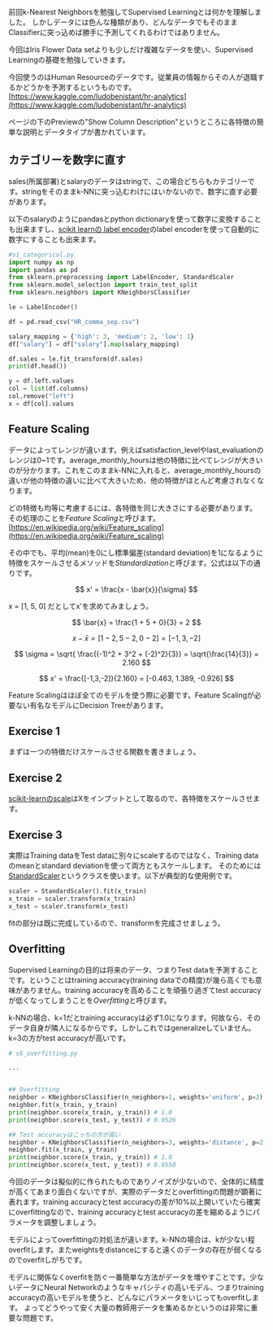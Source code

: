 前回k-Nearest Neighborsを勉強してSupervised Learningとは何かを理解しました。
しかしデータには色んな種類があり、どんなデータでもそのままClassifierに突っ込めば勝手に予測してくれるわけではありません。

今回はIris Flower Data setよりも少しだけ複雑なデータを使い、Supervised Learningの基礎を勉強していきます。

今回使うのはHuman Resourceのデータです。従業員の情報からその人が退職するかどうかを予測するというものです。
[https://www.kaggle.com/ludobenistant/hr-analytics](https://www.kaggle.com/ludobenistant/hr-analytics)

ページの下のPreviewの"Show Column Description"というところに各特徴の簡単な説明とデータタイプが書かれています。

## カテゴリーを数字に直す

sales(所属部署)とsalaryのデータはstringで、この場合どちらもカテゴリーです。stringをそのままk-NNに突っ込むわけにはいかないので、数字に直す必要があります。

以下のsalaryのようにpandasとpython dictionaryを使って数字に変換することも出来ますし、[scikit learnの label encoder](http://scikit-learn.org/stable/modules/generated/sklearn.preprocessing.LabelEncoder.html)のlabel encoderを使って自動的に数字にすることも出来ます。

```python
#s1_categorical.py
import numpy as np 
import pandas as pd
from sklearn.preprocessing import LabelEncoder, StandardScaler
from sklearn.model_selection import train_test_split
from sklearn.neighbors import KNeighborsClassifier

le = LabelEncoder()

df = pd.read_csv("HR_comma_sep.csv")

salary_mapping = {'high': 3, 'medium': 2, 'low': 1}
df["salary"] = df["salary"].map(salary_mapping)

df.sales = le.fit_transform(df.sales)
print(df.head())

y = df.left.values
col = list(df.columns)
col.remove("left")
x = df[col].values
```

## Feature Scaling

データによってレンジが違います。例えばsatisfaction_levelやlast_evaluationのレンジは0~1です。average_monthly_hoursは他の特徴に比べてレンジが大きいのが分かります。これをこのままk-NNに入れると、average_monthly_hoursの違いが他の特徴の違いに比べて大きいため、他の特徴がほとんど考慮されなくなります。

どの特徴も均等に考慮するには、各特徴を同じ大きさにする必要があります。
その処理のことを*Feature Scaling*と呼びます。
[https://en.wikipedia.org/wiki/Feature_scaling](https://en.wikipedia.org/wiki/Feature_scaling)

その中でも、平均(mean)を0にし標準偏差(standard deviation)を1になるように特徴をスケールさせるメソッドを*Standardization*と呼びます。公式は以下の通りです。

$$ x' = \frac{x - \bar{x}}{\sigma} $$

x = [1, 5, 0] だとしてx'を求めてみましょう。

$$ \bar{x} = \frac{1 + 5 + 0}{3} = 2 $$

$$ x - \bar{x} = [1-2, 5-2, 0-2] = [-1, 3, -2] $$

$$ \sigma = \sqrt{ \frac{(-1)^2 + 3^2 + (-2)^2}{3}} = \sqrt{\frac{14}{3}} = 2.160 $$

$$ x' = \frac{[-1,3,-2]}{2.160} = [-0.463,  1.389, -0.926] $$

Feature Scalingはほぼ全てのモデルを使う際に必要です。Feature Scalingが必要ない有名なモデルにDecision Treeがあります。

## Exercise 1

まずは一つの特徴だけスケールさせる関数を書きましょう。

## Exercise 2

[scikit-learnのscale](http://scikit-learn.org/stable/modules/generated/sklearn.preprocessing.scale.html#sklearn.preprocessing.scale)はXをインプットとして取るので、各特徴をスケールさせます。

## Exercise 3

実際はTraining dataをTest dataに別々にscaleするのではなく、Training dataのmeanとstandard deviationを使って両方ともスケールします。
そのためには[StandardScaler](http://scikit-learn.org/stable/modules/generated/sklearn.preprocessing.StandardScaler.html#sklearn.preprocessing.StandardScaler)というクラスを使います。以下が典型的な使用例です。

```python
scaler = StandardScaler().fit(x_train)
x_train = scaler.transform(x_train)
x_test = scaler.transform(x_test)
```

fitの部分は既に完成しているので、transformを完成させましょう。

## Overfitting

Supervised Learningの目的は将来のデータ、つまりTest dataを予測することです。ということはtraining accuracy(training dataでの精度)が幾ら高くでも意味がありません。training accuracyを高めることを頑張り過ぎてtest accuracyが低くなってしまうことを*Overfitting*と呼びます。

k-NNの場合、k=1だとtraining accuracyは必ず1.0になります。何故なら、そのデータ自身が隣人になるからです。しかしこれではgeneralizeしていません。
k=3の方がtest accuracyが高いです。

```python
# s6_overfitting.py

...


## Overfitting
neighbor = KNeighborsClassifier(n_neighbors=1, weights='uniform', p=2)
neighbor.fit(x_train, y_train)
print(neighbor.score(x_train, y_train)) # 1.0
print(neighbor.score(x_test, y_test)) # 0.9526

## Test accuracyはこっちの方が高い
neighbor = KNeighborsClassifier(n_neighbors=3, weights='distance', p=2)
neighbor.fit(x_train, y_train)
print(neighbor.score(x_train, y_train)) # 1.0
print(neighbor.score(x_test, y_test)) # 0.9550

```

今回のデータは擬似的に作られたものでありノイズが少ないので、全体的に精度が高くてあまり面白くないですが、実際のデータだとoverfittingの問題が顕著に表れます。training accuracyとtest accuracyの差が10%以上開いていたら確実にoverfittingなので、training accuracyとtest accuracyの差を縮めるようにパラメータを調整しましょう。

モデルによってoverfittingの対処法が違います。k-NNの場合は、kが少ない程overfitします。またweightsをdistanceにすると遠くのデータの存在が弱くなるのでoverfitしがちです。

モデルに関係なくoverfitを防ぐ一番簡単な方法がデータを増やすことです。少ないデータにNeural Networkのようなキャパシティの高いモデル、つまりtraining accuracyの高いモデルを使うと、どんなにパラメータをいじってもoverfitします。
よってどうやって安く大量の教師用データを集めるかというのは非常に重要な問題です。
